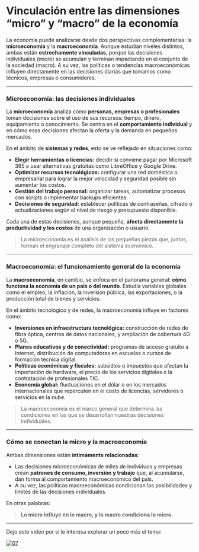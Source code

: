 # **Vinculación entre las dimensiones “micro” y “macro” de la economía**

La economía puede analizarse desde dos perspectivas complementarias: la **microeconomía** y la **macroeconomía**. Aunque estudian niveles distintos, ambas están **estrechamente vinculadas**, porque las decisiones individuales (micro) se acumulan y terminan impactando en el conjunto de la sociedad (macro).
A su vez, las políticas o tendencias macroeconómicas influyen directamente en las decisiones diarias que tomamos como técnicos, empresas o consumidores.

---

###  **Microeconomía: las decisiones individuales**

La **microeconomía** analiza cómo **personas, empresas o profesionales** toman decisiones sobre el uso de sus recursos: tiempo, dinero, equipamiento o conocimiento.
Se centra en el **comportamiento individual** y en cómo esas decisiones afectan la oferta y la demanda en pequeños mercados.

En el ámbito de **sistemas y redes**, esto se ve reflejado en situaciones como:

*  **Elegir herramientas o licencias:** decidir si conviene pagar por Microsoft 365 o usar alternativas gratuitas como LibreOffice y Google Drive.
*  **Optimizar recursos tecnológicos:** configurar una red doméstica o empresarial para lograr la mejor velocidad y seguridad posible sin aumentar los costos.
*  **Gestión del trabajo personal:** organizar tareas, automatizar procesos con scripts o implementar backups eficientes.
*  **Decisiones de seguridad:** establecer políticas de contraseñas, cifrado o actualizaciones según el nivel de riesgo y presupuesto disponible.

Cada una de estas decisiones, aunque pequeña, **afecta directamente la productividad y los costos** de una organización o usuario.

>  La microeconomía es el análisis de las pequeñas piezas que, juntas, forman el engranaje completo del sistema económico.

---

###  **Macroeconomía: el funcionamiento general de la economía**

La **macroeconomía**, en cambio, se enfoca en el panorama general: **cómo funciona la economía de un país o del mundo**.
Estudia variables globales como el empleo, la inflación, la inversión pública, las exportaciones, o la producción total de bienes y servicios.

En el ámbito tecnológico y de redes, la macroeconomía influye en factores como:

*  **Inversiones en infraestructura tecnológica:** construcción de redes de fibra óptica, centros de datos nacionales, y ampliación de cobertura 4G o 5G.
*  **Planes educativos y de conectividad:** programas de acceso gratuito a Internet, distribución de computadoras en escuelas o cursos de formación técnica digital.
*  **Políticas económicas y fiscales:** subsidios o impuestos que afectan la importación de hardware, el precio de los servicios digitales o la contratación de profesionales TIC.
*  **Economía global:** fluctuaciones en el dólar o en los mercados internacionales que repercuten en el costo de licencias, servidores o servicios en la nube.

>  La macroeconomía es el marco general que determina las condiciones en las que se desarrollan nuestras decisiones individuales.

---

###  **Cómo se conectan la micro y la macroeconomía**

Ambas dimensiones están **íntimamente relacionadas**:

* Las decisiones microeconómicas de miles de individuos y empresas crean **patrones de consumo, inversión y trabajo** que, al acumularse, dan forma al comportamiento macroeconómico del país.
* A su vez, las políticas macroeconómicas condicionan las posibilidades y límites de las decisiones individuales.

En otras palabras:

> **Lo micro influye en lo macro, y lo macro condiciona lo micro.**

---

Dejo este video por si le interesa explorar un poco más el tema:

[![07](https://img.youtube.com/vi/lN1XAE_6fSE/hqdefault.jpg)](https://www.youtube.com/watch?v=lN1XAE_6fSE)
